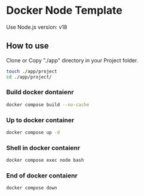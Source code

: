 # Docker Node Template

Use Node.js version: v18

## How to use

Clone or Copy "./app" directory in your Project folder.

```bash
touch ./app/project
cd ./app/project/
```

### Build docker dontaienr

```bash
docker compose build --no-cache
```

### Up to docker container

```bash
docker compose up -d
```

### Shell in docker contaienr

```bash
docker compose exec node bash
```

### End of docker contaienr

```bash
docker compose down
```
